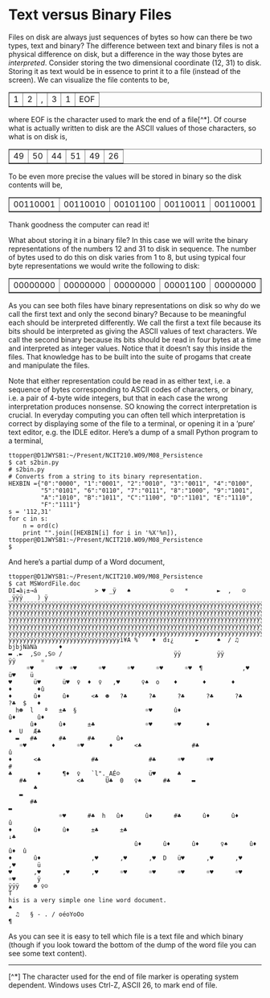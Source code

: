 # Text versus Binary Files

Files on disk are always just sequences of bytes so how can there be two
types, text and binary? The difference between text and binary files is
not a physical difference on disk, but a difference in the way those
bytes are _interpreted_. Consider storing the two dimensional coordinate
(12, 31) to disk. Storing it as text would be in essence to print it to
a file (instead of the screen). We can visualize the file contents to
be,

<table border="1">
  <tbody>
    <tr>
      <td>1</td>
      <td>2</td>
      <td>,</td>
      <td>3</td>
      <td>1</td>
      <td>EOF</td>
    </tr>
  </tbody>
</table>

where EOF is the character used to mark the end of a file[^*]. Of course
what is actually written to disk are the ASCII values of those
characters, so what is on disk is,

<table border="1">
  <tbody>
    <tr>
      <td>49</td>
      <td>50</td>
      <td>44</td>
      <td>51</td>
      <td>49</td>
      <td>26</td>
    </tr>
  </tbody>
</table>
To be even more precise the values will be stored in binary so the disk
contents will be,

<table border="1">
  <tbody>
    <tr>
      <td>00110001</td>
      <td>00110010</td>
      <td>00101100</td>
      <td>00110011</td>
      <td>00110001</td>
      <td>00011010</td>
    </tr>
  </tbody>
</table>

Thank goodness the computer can read it!

What about storing it in a binary file? In this case we will write the
binary representations of the numbers 12 and 31 to disk in sequence. The
number of bytes used to do this on disk varies from 1 to 8, but using
typical four byte representations we would write the following to disk:

<table border="1">
  <tbody>
    <tr>
      <td>00000000</td>
      <td>00000000</td>
      <td>00000000</td>
      <td>00001100</td>
      <td>00000000</td>
      <td>00000000</td>
      <td>00000000</td>
      <td>00011111</td>
      <td>00011010</td>
    </tr>
  </tbody>
</table>
As you can see both files have binary representations on disk so why do
we call the first text and only the second binary? Because to be
meaningful each should be interpreted differently. We call the first a
text file because its bits should be interpreted as giving the ASCII
values of text characters. We call the second binary because its bits
should be read in four bytes at a time and interpreted as integer
values. Notice that it doesn’t say this inside the files. That
knowledge has to be built into the suite of progams that create and
manipulate the files.

Note that either representation could be read in as either text, i.e. a
sequence of bytes corresponding to ASCII codes of characters, or binary,
i.e. a pair of 4-byte wide integers, but that in each case the wrong
interpretation produces nonsense. SO knowing the correct interpretation
is crucial. In everyday computing you can often tell which
interpretation is correct by displaying some of the file to a terminal,
or opening it in a ’pure’ text editor, e.g. the IDLE editor. Here’s a
dump of a small Python program to a terminal,

    ttopper@D1JWYSB1:~/Present/NCIT210.W09/M08_Persistence
    $ cat s2bin.py
    # s2bin.py
    # Converts from a string to its binary representation.
    HEXBIN ={"0":"0000", "1":"0001", "2":"0010", "3":"0011", "4":"0100",
             "5":"0101", "6":"0110", "7":"0111", "8":"1000", "9":"1001",
             "A":"1010", "B":"1011", "C":"1100", "D":"1101", "E":"1110",
             "F":"1111"}
    s = '112,31'
    for c in s:
        n = ord(c)
        print "".join([HEXBIN[i] for i in '%X'%n]),
    ttopper@D1JWYSB1:~/Present/NCIT210.W09/M08_Persistence
    $

And here’s a partial dump of a Word document,

    ttopper@D1JWYSB1:~/Present/NCIT210.W09/M08_Persistence
    $ cat MSWordFile.doc
    DI◄à¡±→á                > ♥ _ÿ   ♠           ☺   *        ►  ,   ☺   _ÿÿÿ    ) ÿ
    ÿÿÿÿÿÿÿÿÿÿÿÿÿÿÿÿÿÿÿÿÿÿÿÿÿÿÿÿÿÿÿÿÿÿÿÿÿÿÿÿÿÿÿÿÿÿÿÿÿÿÿÿÿÿÿÿÿÿÿÿÿÿÿÿÿÿÿÿÿÿÿÿÿÿÿÿÿÿÿÿ
    ÿÿÿÿÿÿÿÿÿÿÿÿÿÿÿÿÿÿÿÿÿÿÿÿÿÿÿÿÿÿÿÿÿÿÿÿÿÿÿÿÿÿÿÿÿÿÿÿÿÿÿÿÿÿÿÿÿÿÿÿÿÿÿÿÿÿÿÿÿÿÿÿÿÿÿÿÿÿÿÿ
    ÿÿÿÿÿÿÿÿÿÿÿÿÿÿÿÿÿÿÿÿÿÿÿÿÿÿÿÿÿÿÿÿÿÿÿÿÿÿÿÿÿÿÿÿÿÿÿÿÿÿÿÿÿÿÿÿÿÿÿÿÿÿÿÿÿÿÿÿÿÿÿÿÿÿÿÿÿÿÿÿ
    ÿÿÿÿÿÿÿÿÿÿÿÿÿÿÿÿÿÿÿÿÿÿÿÿÿÿÿÿÿÿÿÿÿÿÿÿÿÿÿÿÿÿÿÿÿÿÿÿÿÿÿÿÿÿÿÿÿÿÿÿÿÿÿÿÿÿÿÿÿÿÿÿÿÿÿÿÿÿÿÿ
    ÿÿÿÿÿÿÿÿÿÿÿÿÿÿÿÿÿÿÿÿÿÿÿÿÿÿÿÿÿÿÿÿÿÿÿÿÿÿÿÿÿÿÿÿÿÿÿÿÿÿÿÿÿÿÿÿÿÿÿÿÿÿÿÿÿÿÿÿÿÿÿÿÿÿÿÿÿÿÿÿ
    ÿÿÿÿÿÿÿÿÿÿÿÿÿÿÿÿÿÿÿÿÿÿÿÿÿÿÿÿÿÿÿì¥A %`   ♦  d↕¿      ►     ♠  / ♫ bjbjNàNà      ♦
    ▬ .►  ,S☺ ,S☺ /                               ÿÿ          ÿÿ          ÿÿ       ☼
         ☼♥      ☼♥  ☼♥      ☼♥      ☼♥      ☼♥      ☼♥  ¶           ,♥      ü♥    ü
    ♥      ü♥      ü♥  ♀  ♦  ♀   ,♥      ♀♠  o    ♦       ♦       ♦       ♦       ♦û
    ♦      û♦      û♦      <♣  ☻   ?♣      ?♣      ?♣      ?♣      ?♣      ?♣  $   ♦
      h☻  l   ª   ±♣  §                   ☼♥      û♦                      û♦      û♦
          û♦      û♦      ±♣              ☼♥      ☼♥       ♦               ♦  U   Æ♣
      ▬   #♣      #♣      #♣      û♦
       ☼♥       ♦      ☼♥       ♦      <♣              #♣                          û
    ♦      <♣              #♣              #♣      ☼♥      ☼♥                      #
    ♣       ♦      ¶♦  ♀   `l"._AÉ☺        ü♥      ♣
       #♣              <♣      Ü♣  0   ♀♠      #♣      ▬
           ♣
       ▬
          #♣                                                                       ▬
                  ☼♥      #♣  h   û♦      û♦      #♣      û♦      û♦               û
    ♦      û♦      û♦      ±♣      ±♣                                      ↓♣
                                       û♦      û♦      û♦      ♀♠      û♦      û♦  û
    ♦      û♦              ,♥      ,♥      ,♥  D   ü♥      ,♥      ,♥      ,♥      ü
    ♥      ,♥      ,♥      ,♥      ☼♥      ☼♥      ☼♥      ☼♥      ☼♥      ☼♥      ÿ
    ÿÿÿ    ☻ ♀☺                                                                    T
    his is a very simple one line word document.                                   ♠
      ♫   § - . / oéoYoOo                                                          ¶

As you can see it is easy to tell which file is a text file and which
binary (though if you look toward the bottom of the dump of the word
file you can see some text content).

------------------------------------------------------------------------

[^*] The character used for the end of file marker is operating system
dependent. Windows uses Ctrl-Z, ASCII 26, to mark end of file.

